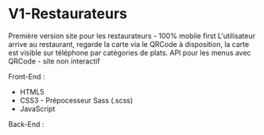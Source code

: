 # V1-Restaurateurs
Première version site pour les restaurateurs - 100% mobile first
L'utilisateur arrive au restaurant, regarde la carte via le QRCode à disposition, la carte est visible sur téléphone par catégories de plats.
API pour les menus avec QRCode - site non interactif

Front-End : 
- HTML5
- CSS3 - Prépocesseur Sass (.scss)
- JavaScript

Back-End :